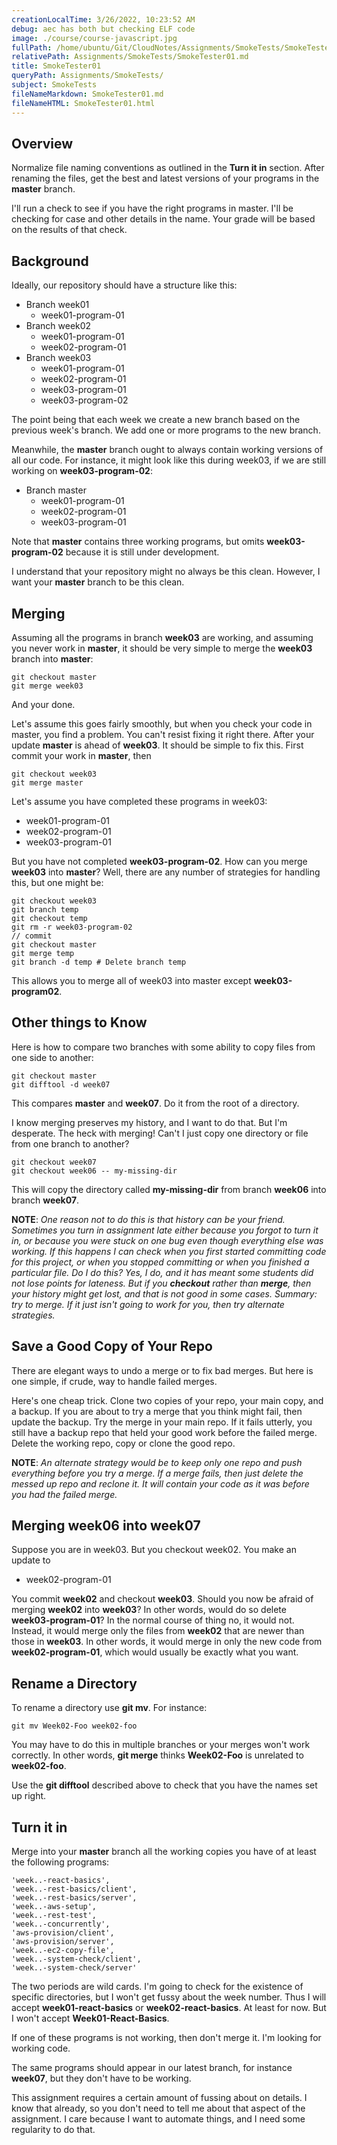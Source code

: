 ```yaml
---
creationLocalTime: 3/26/2022, 10:23:52 AM
debug: aec has both but checking ELF code
image: ./course/course-javascript.jpg
fullPath: /home/ubuntu/Git/CloudNotes/Assignments/SmokeTests/SmokeTester01.md
relativePath: Assignments/SmokeTests/SmokeTester01.md
title: SmokeTester01
queryPath: Assignments/SmokeTests/
subject: SmokeTests
fileNameMarkdown: SmokeTester01.md
fileNameHTML: SmokeTester01.html
---
```



<!-- toc -->
<!-- tocstop -->

## Overview

Normalize file naming conventions as outlined in the **Turn it in** section. After renaming the files, get the best and latest versions of your programs in the **master** branch.

I'll run a check to see if you have the right programs in master. I'll be checking for case and other details in the name. Your grade will be based on the results of that check.

## Background

Ideally, our repository should have a structure like this:

- Branch week01
  - week01-program-01
- Branch week02
  - week01-program-01
  - week02-program-01
- Branch week03
  - week01-program-01
  - week02-program-01
  - week03-program-01
  - week03-program-02

The point being that each week we create a new branch based on the previous week's branch. We add one or more programs to the new branch.

Meanwhile, the **master** branch ought to always contain working versions of all our code. For instance, it might look like this during week03, if we are still working on **week03-program-02**:

- Branch master
  - week01-program-01
  - week02-program-01
  - week03-program-01

Note that **master** contains three working programs, but omits **week03-program-02** because it is still under development.

I understand that your repository might no always be this clean. However, I want your **master** branch to be this clean.

## Merging

Assuming all the programs in branch **week03** are working, and assuming you never work in **master**, it should be very simple to merge the **week03** branch into **master**:

    git checkout master
    git merge week03

And your done.

Let's assume this goes fairly smoothly, but when you check your code in master, you find a problem. You can't resist fixing it right there. After your update **master** is ahead of **week03**. It should be simple to fix this. First commit your work in **master**, then

    git checkout week03
    git merge master

Let's assume you have completed these programs in week03:

- week01-program-01
- week02-program-01
- week03-program-01

But you have not completed **week03-program-02**. How can you merge **week03** into **master**? Well, there are any number of strategies for handling this, but one might be:

    git checkout week03
    git branch temp
    git checkout temp
    git rm -r week03-program-02
    // commit
    git checkout master
    git merge temp
    git branch -d temp # Delete branch temp

This allows you to merge all of week03 into master except **week03-program02**.

## Other things to Know

Here is how to compare two branches with some ability to copy files from one side to another:

    git checkout master
    git difftool -d week07

This compares **master** and **week07**. Do it from the root of a directory.

I know merging preserves my history, and I want to do that. But I'm desperate. The heck with merging! Can't I just copy one directory or file from one branch to another?

    git checkout week07
    git checkout week06 -- my-missing-dir

This will copy the directory called **my-missing-dir** from branch **week06** into branch **week07**.

**NOTE**: _One reason not to do this is that history can be your friend. Sometimes you turn in assignment late either because you forgot to turn it in, or because you were stuck on one bug even though everything else was working. If this happens I can check when you first started committing code for this project, or when you stopped committing or when you finished a particular file. Do I do this? Yes, I do, and it has meant some students did not lose points for lateness. But if you **checkout** rather than **merge**, then your history might get lost, and that is not good in some cases. Summary: try to merge. If it just isn't going to work for you, then try alternate strategies._

## Save a Good Copy of Your Repo

There are elegant ways to undo a merge or to fix bad merges. But here is one simple, if crude, way to handle failed merges.

Here's one cheap trick. Clone two copies of your repo, your main copy, and a backup. If you are about to try a merge that you think might fail, then update the backup. Try the merge in your main repo. If it fails utterly, you still have a backup repo that held your good work before the failed merge. Delete the working repo, copy or clone the good repo.

**NOTE**: _An alternate strategy would be to keep only one repo and push everything before you try a merge. If a merge fails, then just delete the messed up repo and reclone it. It will contain your code as it was before you had the failed merge._

## Merging week06 into week07

Suppose you are in week03. But you checkout week02. You make an update to

- week02-program-01

You commit **week02** and checkout **week03**. Should you now be afraid of merging **week02** into **week03**? In other words, would do so delete **week03-program-01**? In the normal course of thing no, it would not. Instead, it would merge only the files from **week02** that are newer than those in **week03**. In other words, it would merge in only the new code from **week02-program-01**, which would usually be exactly what you want.

## Rename a Directory

To rename a directory use **git mv**. For instance:

    git mv Week02-Foo week02-foo

You may have to do this in multiple branches or your merges won't work correctly. In other words, **git merge** thinks **Week02-Foo** is unrelated to **week02-foo**.

Use the **git difftool** described above to check that you have the names set up right.

## Turn it in

Merge into your **master** branch all the working copies you have of at least the following programs:

```
'week..-react-basics',
'week..-rest-basics/client',
'week..-rest-basics/server',
'week..-aws-setup',
'week..-rest-test',
'week..-concurrently',
'aws-provision/client',
'aws-provision/server',
'week..-ec2-copy-file',
'week..-system-check/client',
'week..-system-check/server'
```

The two periods are wild cards. I'm going to check for the existence of specific directories, but I won't get fussy about the week number. Thus I will accept **week01-react-basics** or **week02-react-basics**. At least for now. But I won't accept **Week01-React-Basics**.

If one of these programs is not working, then don't merge it. I'm looking for working code.

The same programs should appear in our latest branch, for instance **week07**, but they don't have to be working.

This assignment requires a certain amount of fussing about on details. I know that already, so you don't need to tell me about that aspect of the assignment. I care because I want to automate things, and I need some regularity to do that.
